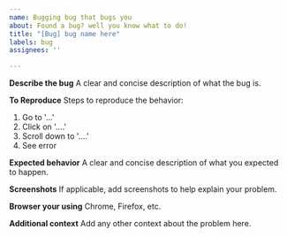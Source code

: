 ```yaml
---
name: Bugging bug that bugs you
about: Found a bug? well you know what to do!
title: "[Bug] bug name here"
labels: bug
assignees: ''

---
```


**Describe the bug**
A clear and concise description of what the bug is.

**To Reproduce**
Steps to reproduce the behavior:
1. Go to '...'
2. Click on '....'
3. Scroll down to '....'
4. See error

**Expected behavior**
A clear and concise description of what you expected to happen.

**Screenshots**
If applicable, add screenshots to help explain your problem.

**Browser your using**
Chrome, Firefox, etc.

**Additional context**
Add any other context about the problem here.
